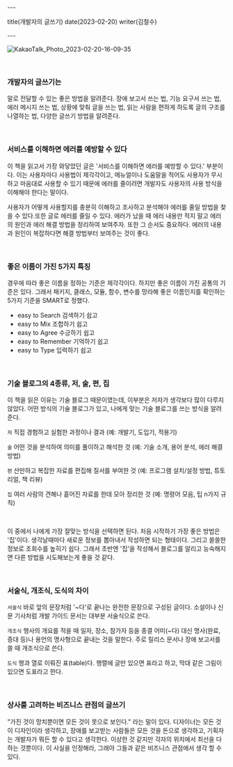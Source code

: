 \---

title(개발자의 글쓰기) date(2023-02-20) writer(김철수)

\---

![KakaoTalk_Photo_2023-02-20-16-09-35](https://made-by-sean.github.io/blog/images/091b86804aa030a9ad51cc0607afbc12.jpeg)

<br/>

### 개발자의 글쓰기는

말로 전달할 수 있는 좋은 방법을 알려준다. 장애 보고서 쓰는 법, 기능 요구서 쓰는 법, 에러 메시지 쓰는 법, 상황에 맞춰 글을 쓰는 법, 읽는 사람을 편하게 하도록 글의 구조를 나열하는 법, 다양한 글쓰기 방법을 알려준다.

<br/>

### 서비스를 이해하면 에러를 예방할 수 있다

이 책을 읽고서 가장 와닿았던 글은 '서비스를 이해하면 에러를 예방할 수 있다.' 부분이다. 이는 사용자마다 사용법이 제각각이고, 메뉴얼이나 도움말을 적어도 사용자가 무시하고 마음대로 사용할 수 있기 때문에 에러를 줄이려면 개발자도 사용자의 사용 방식을 이해해야 한다는 말이다.

사용자가 어떻게 사용할지를 충분히 이해하고 조사하고 분석해야 에러를 줄일 방법을 찾을 수 있다.또한 글로 에러를 줄일 수 있다. 에러가 났을 때 에러 내용만 적지 말고 에러의 원인과 에러 해결 방법을 정리하여 보여주자. 또한 그 순서도 중요하다. 에러의 내용과 원인이 복잡하다면 해결 방법부터 보여주는 것이 좋다.

<br/>

### 좋은 이름이 가진 5가지 특징

경우에 따라 좋은 이름을 정하는 기준은 제각각이다. 하지만 좋은 이름이 가진 공통의 기준은 있다. 그래서 패키지, 클래스, 모듈, 함수, 변수를 망라해 좋은 이름인지를 확인하는 5가지 기준을 SMART로 정했다.

- easy to Search 검색하기 쉽고
- easy to Mix 조합하기 쉽고
- easy to Agree 수긍하기 쉽고
- easy to Remember 기억하기 쉽고
- easy to Type 입력하기 쉽고

<br/>

### 기술 블로그의 4종류, 저, 술, 편, 집

이 책을 읽은 이유는 기술 블로그 때문이였는데, 이부분은 저자가 생각보다 많이 다루지 않았다. 어떤 방식의 기술 블로그가 있고, 나에게 맞는 기술 블로그를 쓰는 방식을 알려준다.

`저` 직접 경험하고 실험한 과정이나 결과 (예: 개발기, 도입기, 적용기)

`술` 어떤 것을 분석하여 의미를 풀이하고 해석한 것 (예: 기술 소개, 용어 분석, 에러 해결 방법)

`편` 산만하고 복잡한 자료를 편집해 질서를 부여한 것 (예: 프로그램 설치/설정 방법, 튜토리얼, 책 리뷰)

`집` 여러 사람의 견해나 흩어진 자료를 한데 모아 정리한 것 (예: 명령어 모음, 팁 n가지 규칙)

<br/>

이 중에서 나에게 가장 잘맞는 방식을 선택하면 된다. 처음 시작하기 가장 좋은 방법은 '집'이다. 생각날때마다 새로운 정보를 뽑아내서 작성하면 되는 형태이다. 그리고 쏠쏠한 정보로 조회수를 높히기 쉽다. 그래서 초반엔 '집'을 작성해서 블로그를 알리고 능숙해지면 다른 방법을 시도해보는게 좋을 것 같다.

<br/>

### 서술식, 개조식, 도식의 차이

`서술식` 바로 앞의 문장처럼 '~다'로 끝나는 완전한 문장으로 구성된 글이다. 소설이나 신문 기사처럼 개발 가이드 문서는 대부분 서술식으로 쓴다.

`개조식` 행사의 개요를 적을 때 일자, 장소, 참가자 등을 종결 어미(~다) 대신 명사(완료, 증대 등)나 용언의 명사형으로 끝내는 것을 말한다. 주로 릴리스 문서나 장애 보고서를 쓸 때 개조식으로 쓴다.

`도식` 행과 열로 이뤄진 표(table)다. 행렬에 글만 있으면 표라고 하고, 막대 같은 그림이 있으면 도표라고 한다.

<br/>

### 상사를 고려하는 비즈니스 관점의 글쓰기

"가진 것이 망치뿐이면 모든 것이 못으로 보인다." 라는 말이 있다. 디자이너는 모든 것이 디자인이라 생각하고, 장애를 보고받는 사람들은 모든 것을 돈으로 생각하고, 기획자는 개발자가 뭐든 할 수 있다고 생각한다. 이상한 것 같지만 각자의 위치에서 최선을 다하는 것뿐이다. 이 사실을 인정해라, 그래야 그들과 같은 비즈니스 관점에서 생각 할 수 있다.

